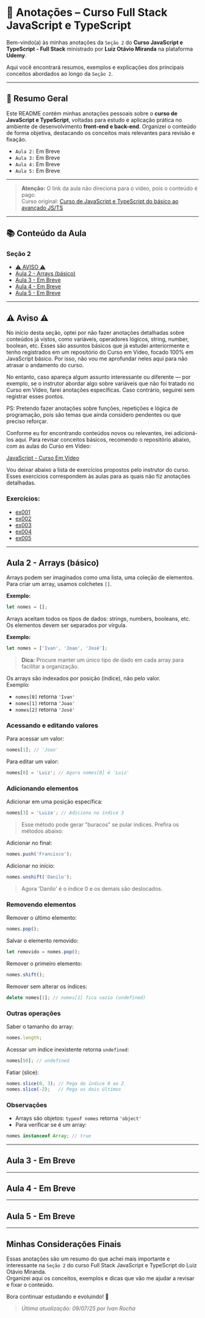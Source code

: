 # 📒 Anotações – Curso Full Stack JavaScript e TypeScript

Bem-vindo(a) às minhas anotações da ``Seção 2`` do **Curso JavaScript e TypeScript - Full Stack** ministrado por **Luiz Otávio Miranda** na plataforma **Udemy**.

Aqui você encontrará resumos, exemplos e explicações dos principais conceitos abordados ao longo da ``Seção 2``.

---

## 📝 Resumo Geral

Este README contém minhas anotações pessoais sobre o **curso de JavaScript e TypeScript**, voltadas para estudo e aplicação prática no ambiente de desenvolvimento **front-end e back-end**. Organizei o conteúdo de forma objetiva, destacando os conceitos mais relevantes para revisão e fixação.

- ``Aula 2:`` Em Breve
- ``Aula 3:`` Em Breve
- ``Aula 4:`` Em Breve
- ``Aula 5:`` Em Breve

---

> **Atenção:** O link da aula não direciona para o vídeo, pois o conteúdo é pago.  
> Curso original: [Curso de JavaScript e TypeScript do básico ao avançado JS/TS](https://www.udemy.com/course/curso-de-javascript-moderno-do-basico-ao-avancado/)

---

## 📚 Conteúdo da Aula

### Seção 2

- [⚠️ AVISO ⚠️](#aviso)
- [Aula 2 - Arrays (básico)](#aula-2---arrays-básico)
- [Aula 3 - Em Breve](#)
- [Aula 4 - Em Breve](#)
- [Aula 5 - Em Breve](#)

---

## ⚠️ Aviso ⚠️

No início desta seção, optei por não fazer anotações detalhadas sobre conteúdos já vistos, como variáveis, operadores lógicos, string, number, boolean, etc. Esses são assuntos básicos que já estudei anteriormente e tenho registrados em um repositório do Curso em Vídeo, focado 100% em JavaScript básico. Por isso, não vou me aprofundar neles aqui para não atrasar o andamento do curso.

No entanto, caso apareça algum assunto interessante ou diferente — por exemplo, se o instrutor abordar algo sobre variáveis que não foi tratado no Curso em Vídeo, farei anotações específicas. Caso contrário, seguirei sem registrar esses pontos.

PS: Pretendo fazer anotações sobre funções, repetições e lógica de programação, pois são temas que ainda considero pendentes ou que preciso reforçar.

Conforme eu for encontrando conteúdos novos ou relevantes, irei adicioná-los aqui. Para revisar conceitos básicos, recomendo o repositório abaixo, com as aulas do Curso em Vídeo:

[JavaScript - Curso Em Vídeo](https://github.com/AivanDerock/CursoEmVideoJS)

Vou deixar abaixo a lista de exercícios propostos pelo instrutor do curso. Esses exercícios correspondem às aulas para as quais não fiz anotações detalhadas.

### Exercícios:

- [ex001](./Exercicios/ex001)
- [ex002](./Exercicios/ex002)
- [ex003](./Exercicios/ex003)
- [ex004](./Exercicios/ex004)
- [ex005](./Exercicios/ex005)

---

## Aula 2 - Arrays (básico)

Arrays podem ser imaginados como uma lista, uma coleção de elementos. Para criar um array, usamos colchetes `[]`.

**Exemplo:**

```javascript
let nomes = [];
```

Arrays aceitam todos os tipos de dados: strings, numbers, booleans, etc. Os elementos devem ser separados por vírgula.

**Exemplo:**
```javascript
let nomes = ['Ivan', 'Joao', 'José'];
```

> **Dica:** Procure manter um único tipo de dado em cada array para facilitar a organização.

Os arrays são indexados por posição (índice), não pelo valor.  
Exemplo:

- `nomes[0]` retorna `'Ivan'`
- `nomes[1]` retorna `'Joao'`
- `nomes[2]` retorna `'José'`

### Acessando e editando valores

Para acessar um valor:

```javascript
nomes[1]; // 'Joao'
```

Para editar um valor:

```javascript
nomes[0] = 'Luiz'; // Agora nomes[0] é 'Luiz'
```

### Adicionando elementos

Adicionar em uma posição específica:

```javascript
nomes[3] = 'Luiza'; // Adiciona no índice 3
```

> Esse método pode gerar "buracos" se pular índices. Prefira os métodos abaixo:

Adicionar no final:

```javascript
nomes.push('Francisco');
```

Adicionar no início:

```javascript
nomes.unshift('Danilo');
```

> Agora 'Danilo' é o índice 0 e os demais são deslocados.

### Removendo elementos

Remover o último elemento:

```javascript
nomes.pop();
```
Salvar o elemento removido:

```javascript
let removido = nomes.pop();
```

Remover o primeiro elemento:

```javascript
nomes.shift();
```

Remover sem alterar os índices:

```javascript
delete nomes[1]; // nomes[1] fica vazio (undefined)
```

### Outras operações

Saber o tamanho do array:

```javascript
nomes.length;
```

Acessar um índice inexistente retorna `undefined`:

```javascript
nomes[50]; // undefined
```

Fatiar (slice):

```javascript
nomes.slice(0, 3); // Pega do índice 0 ao 2
nomes.slice(-2);   // Pega os dois últimos
```

### Observações

- Arrays são objetos: `typeof nomes` retorna `'object'`
- Para verificar se é um array:

```javascript
nomes instanceof Array; // true
```

---

## Aula 3 - Em Breve

---

## Aula 4 - Em Breve

---

## Aula 5 - Em Breve

---

## Minhas Considerações Finais

Essas anotações são um resumo do que achei mais importante e interessante na ``Seção 2`` do curso Full Stack JavaScript e TypeScript do Luiz Otávio Miranda.  
Organizei aqui os conceitos, exemplos e dicas que vão me ajudar a revisar e fixar o conteúdo.

Bora continuar estudando e evoluindo! 🚀

> _Última atualização: 09/07/25 por Ivan Rocha_